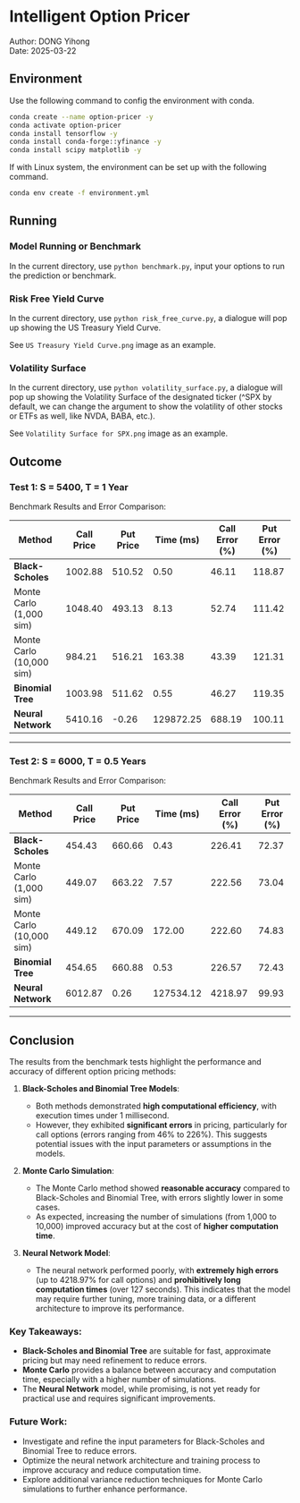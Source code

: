 # Intelligent Option Pricer

Author: DONG Yihong  
Date: 2025-03-22

## Environment

Use the following command to config the environment with conda.

```bash
conda create --name option-pricer -y
conda activate option-pricer
conda install tensorflow -y
conda install conda-forge::yfinance -y
conda install scipy matplotlib -y
```

If with Linux system, the environment can be set up with the following command.

```bash
conda env create -f environment.yml
```

## Running

### Model Running or Benchmark

In the current directory, use `python benchmark.py`, input your options to run the prediction or benchmark.

### Risk Free Yield Curve

In the current directory, use `python risk_free_curve.py`, a dialogue will pop up showing the US Treasury Yield Curve.

See `US Treasury Yield Curve.png` image as an example.

### Volatility Surface

In the current directory, use `python volatility_surface.py`, a dialogue will pop up showing the Volatility Surface of the designated ticker (^SPX by default, we can change the argument to show the volatility of other stocks or ETFs as well, like NVDA, BABA, etc.).

See `Volatility Surface for SPX.png` image as an example.

## Outcome

### Test 1: S = 5400, T = 1 Year

Benchmark Results and Error Comparison:

| Method                  | Call Price | Put Price | Time (ms) | Call Error (%) | Put Error (%) |
|-------------------------|------------|-----------|-----------|----------------|---------------|
| **Black-Scholes**       | 1002.88    | 510.52    | 0.50      | 46.11          | 118.87        |
| Monte Carlo (1,000 sim) | 1048.40    | 493.13    | 8.13      | 52.74          | 111.42        |
| Monte Carlo (10,000 sim)| 984.21     | 516.21    | 163.38    | 43.39          | 121.31        |
| **Binomial Tree**       | 1003.98    | 511.62    | 0.55      | 46.27          | 119.35        |
| **Neural Network**      | 5410.16    | -0.26     | 129872.25 | 688.19         | 100.11        |

---

### Test 2: S = 6000, T = 0.5 Years

Benchmark Results and Error Comparison:

| Method                    | Call Price | Put Price | Time (ms) | Call Error (%) | Put Error (%) |
|---------------------------|------------|-----------|-----------|----------------|---------------|
| **Black-Scholes**         | 454.43     | 660.66    | 0.43      | 226.41         | 72.37         |
| Monte Carlo (1,000 sim)   | 449.07     | 663.22    | 7.57      | 222.56         | 73.04         |
| Monte Carlo (10,000 sim)  | 449.12     | 670.09    | 172.00    | 222.60         | 74.83         |
| **Binomial Tree**         | 454.65     | 660.88    | 0.53      | 226.57         | 72.43         |
| **Neural Network**        | 6012.87    | 0.26      | 127534.12 | 4218.97        | 99.93         |

---

## Conclusion

The results from the benchmark tests highlight the performance and accuracy of different option pricing methods:

1. **Black-Scholes and Binomial Tree Models**:
   - Both methods demonstrated **high computational efficiency**, with execution times under 1 millisecond.
   - However, they exhibited **significant errors** in pricing, particularly for call options (errors ranging from 46% to 226%). This suggests potential issues with the input parameters or assumptions in the models.

2. **Monte Carlo Simulation**:
   - The Monte Carlo method showed **reasonable accuracy** compared to Black-Scholes and Binomial Tree, with errors slightly lower in some cases.
   - As expected, increasing the number of simulations (from 1,000 to 10,000) improved accuracy but at the cost of **higher computation time**.

3. **Neural Network Model**:
   - The neural network performed poorly, with **extremely high errors** (up to 4218.97% for call options) and **prohibitively long computation times** (over 127 seconds). This indicates that the model may require further tuning, more training data, or a different architecture to improve its performance.

### Key Takeaways:
- **Black-Scholes and Binomial Tree** are suitable for fast, approximate pricing but may need refinement to reduce errors.
- **Monte Carlo** provides a balance between accuracy and computation time, especially with a higher number of simulations.
- The **Neural Network** model, while promising, is not yet ready for practical use and requires significant improvements.

### Future Work:
- Investigate and refine the input parameters for Black-Scholes and Binomial Tree to reduce errors.
- Optimize the neural network architecture and training process to improve accuracy and reduce computation time.
- Explore additional variance reduction techniques for Monte Carlo simulations to further enhance performance.
